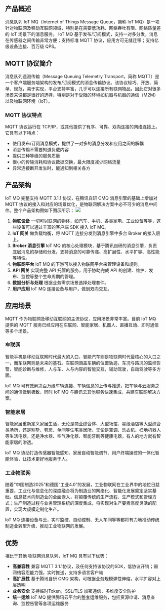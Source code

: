 ## 产品概述
消息队列 IoT MQ（Internet of Things Message Queue，简称 IoT MQ）是一项针对物联网及移动互联网领域，特别是在需要低功耗、网络吞吐有限、网络质量差的 IoT 场景下的消息服务。 IoT MQ 基于发布/订阅模式，支持一对多分发，消息在传感器之间传输非常方便；支持标准 MQTT 协议，应用方可无缝迁移；支持亿级设备连接、百万级 QPS。

## MQTT 协议简介
消息队列遥测传输（Message Queuing Telemetry Transport，简称 MQTT）是一个客户端服务端架构的发布/订阅模式的消息传输协议。该协议轻巧、开放、简单、规范，易于实现，平台支持丰富，几乎可以连接所有联网物品，因此它对很多场景来说都是很好的选择，特别是对于受限的环境如机器与机器的通信（M2M）以及物联网环境（IoT）。

### MQTT 协议特点
MQTT 协议运行在 TCP/IP，或其他提供了有序、可靠、双向连接的网络连接上。它具有以下特点：
- 使用发布/订阅消息模式，提供了一对多的消息分发和应用之间的解耦
- 消息传输不需要知道负载内容
- 提供三种等级的服务质量
- 很小的传输消耗和协议数据交换，最大限度减少网络流量
- 异常连接断开发生时，能通知到相关各方

## 产品架构
IoT MQ 完整支持 MQTT 3.1.1 协议，在腾讯自研 CMQ 消息引擎的基础上增加对 MQTT 协议的接入和对应的场景优化，是物联网解决方案中必不可少的消息中间件。整个产品架构图如下图示所示：
![](//mc.qcloudimg.com/static/img/5c19789bdf84c215369d39fc3029e35d/image.jpg)
1. **物联设备**
一切可以联网的物体，如汽车、手机、各类家电、工业设备等等，这些设备可以通过丰富的客户端 SDK 接入 IoT MQ。
2. **IoT 网关**
做负载均衡，将 MQTT 连接分发到消息引擎中多台 Broker 的接入层上。
3. **Broker 消息引擎**
IoT MQ 的核心处理模块，基于腾讯自研的消息引擎，负责底层消息的存储和分发，支持消息的可靠传递、高扩展性、水平扩容、高性能等特性。
4. **物联网平台**
IoT MQ 的下游可以接入物联网平台来管理设备和规则。
5. **API 网关**
实现完整 API 托管的服务，用于协助完成 API 的创建、维护、发布、监控等整个生命周期的管理。
6. **数据分析与处理**
根据业务需求场景选择处理套件。
7. **用户应用**
IoT MQ 连接设备与用户，做到双向交互。

## 应用场景
MQTT 作为物联网及移动互联网的主流协议，应用场景非常丰富。目前 IoT MQ 提供的 MQTT 服务已经应用在车联网、智能家居、机器人、直播互动、即时通信等多个场景。
### 车联网
智能手机是移动互联网时代最大的入口，智能汽车则是物联网时代最核心的入口之一，而车联网则是未来的基石。车联网涵盖车辆的位置轨迹，车况与路况的监控告警，智能诊断与维修，人与车、人与内容的智能交互，辅助驾驶，自动驾驶等多方面。

IoT MQ 可有效解决百万级车辆连接、车辆信息的上传与推送，把车辆与云服务之间的通信做到极致，同时 IoT MQ 与腾讯云其他服务快速集成，共建车联网解决方案。
### 智能家居
智能家居重新定义家居生活，无论是商业综合体、大型场馆、星级酒店等大型综合类场所，还是别墅、套房、单间等住宅类居所，无论是空调、洗衣机、扫地机器人等生活电器，还是净水器、空气净化器、智能牙刷等健康电器，有人的地方就有智能家居的渗透。

IoT MQ 协助打造传感器智能感知、家居自动智能调节、用户终端操控的一体化智能体验，让技术更好地服务于人。
### 工业物联网
随着“中国制造2025”和德国“工业4.0”的发展，工业物联网在工业界中的地位日益重要，工业化与信息化的深度融合将为制造业的网络化、智能化发展奠定坚实基础。信息技术向制造业的全面嵌入，将颠覆传统的生产流程、生产模式和管理方式；生产制造过程与业务管理系统的深度集成，将实现对生产要素高度灵活的配置，实现大规模定制化生产。

IoT MQ 连接设备与云，实时监控、自动控制、无人车间等等都将有力地推动传统制造业转型升级、推动工业物联网的发展。
## 优势
相比于其他 物联网消息队列，IoT MQ 具有以下优势：
- **高兼容性**
兼容 MQTT 3.1.1协议，及任何支持该协议的SDK，低协议开销；弱网络容忍能力强，实时推送，支持多语言客户端
- **高扩展性**
基于腾讯自研 CMQ 架构，可根据业务规模弹性伸缩，水平扩容对上层透明
- **业务安全**
支持临时Token，SSL/TLS 加密通信，多维度安全防护
- **统一运维**
IoT MQ 提供腾讯云平台的整套运维服务，包括资源申请、消息查询、监控告警等各项运维服务

